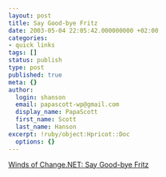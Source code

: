 ```yaml
---
layout: post
title: Say Good-bye Fritz
date: 2003-05-04 22:05:42.000000000 +02:00
categories:
- quick links
tags: []
status: publish
type: post
published: true
meta: {}
author:
  login: shanson
  email: papascott-wp@gmail.com
  display_name: PapaScott
  first_name: Scott
  last_name: Hanson
excerpt: !ruby/object:Hpricot::Doc
  options: {}
---
```

<p><a title="But will Fritz really miss him?" href="http://windsofchange.net/archives/003419.html">Winds of Change.NET: Say Good-bye Fritz</a></p>
